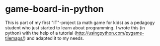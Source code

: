 # game-board-in-python
This is part of my first "IT"-project (a math game for kids) as a pedagogy student  who just started to learn about programming. I wrote this (in python) with the help of a tutorial (http://usingpython.com/pygame-tilemaps/) and adapted it to my needs.
